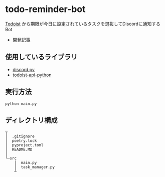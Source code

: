 # todo-reminder-bot
[Todoist]([Todoist]) から期限が今日に設定されているタスクを選抜してDiscordに通知するBot
- [開発記事]([article])

## 使用しているライブラリ
- [discord.py]([discord.py])
- [todoist-api-python]([todoist-api-python])

## 実行方法
```
python main.py
```

## ディレクトリ構成
```
┬
│  .gitignore
│  poetry.lock
│  pyproject.toml
│  README.MD
│  
└─src
    │  main.py
    │  task_manager.py
    ┴
```

[Todoist]:https://todoist.com/ja
[article]:https://esa-pages.io/p/sharing/19485/posts/15/e201cf1359bd9cbc3561.html
[discord.py]:https://discordpy.readthedocs.io/ja/latest/index.html
[todoist-api-python]:https://developer.todoist.com/guides/#developing-with-todoist
